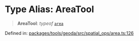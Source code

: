# Type Alias: AreaTool

> **AreaTool**: *typeof* [`area`](../variables/area.md)

Defined in: [packages/tools/geoda/src/spatial\_ops/area.ts:126](https://github.com/GeoDaCenter/openassistant/blob/28e38a23cf528ccfe10391135d12fba8d3e385da/packages/tools/geoda/src/spatial_ops/area.ts#L126)
